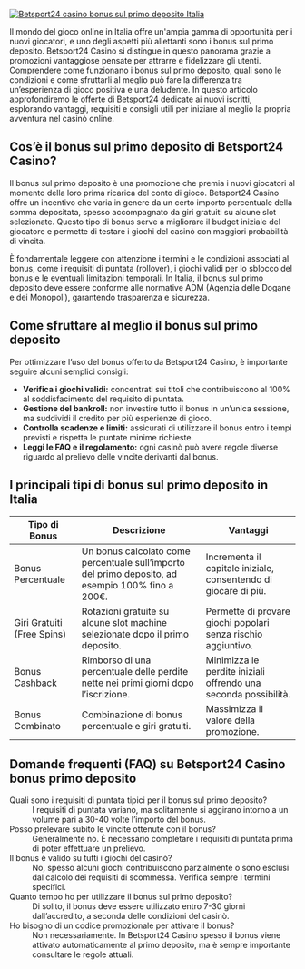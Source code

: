 [![Betsport24 casino bonus sul primo deposito Italia](https://123-caf.pages.dev/gitsignup.png)](https://vrmoo.ru/Bt82HjjY)

<p>Il mondo del gioco online in Italia offre un'ampia gamma di opportunità per i nuovi giocatori, e uno degli aspetti più allettanti sono i bonus sul primo deposito. Betsport24 Casino si distingue in questo panorama grazie a promozioni vantaggiose pensate per attrarre e fidelizzare gli utenti. Comprendere come funzionano i bonus sul primo deposito, quali sono le condizioni e come sfruttarli al meglio può fare la differenza tra un’esperienza di gioco positiva e una deludente. In questo articolo approfondiremo le offerte di Betsport24 dedicate ai nuovi iscritti, esplorando vantaggi, requisiti e consigli utili per iniziare al meglio la propria avventura nel casinò online.</p>  <h2>Cos’è il bonus sul primo deposito di Betsport24 Casino?</h2> <p>Il bonus sul primo deposito è una promozione che premia i nuovi giocatori al momento della loro prima ricarica del conto di gioco. Betsport24 Casino offre un incentivo che varia in genere da un certo importo percentuale della somma depositata, spesso accompagnato da giri gratuiti su alcune slot selezionate. Questo tipo di bonus serve a migliorare il budget iniziale del giocatore e permette di testare i giochi del casinò con maggiori probabilità di vincita.</p> <p>È fondamentale leggere con attenzione i termini e le condizioni associati al bonus, come i requisiti di puntata (rollover), i giochi validi per lo sblocco del bonus e le eventuali limitazioni temporali. In Italia, il bonus sul primo deposito deve essere conforme alle normative ADM (Agenzia delle Dogane e dei Monopoli), garantendo trasparenza e sicurezza.</p>  <h2>Come sfruttare al meglio il bonus sul primo deposito</h2> <p>Per ottimizzare l’uso del bonus offerto da Betsport24 Casino, è importante seguire alcuni semplici consigli:</p> <ul>   <li><strong>Verifica i giochi validi:</strong> concentrati sui titoli che contribuiscono al 100% al soddisfacimento del requisito di puntata.</li>   <li><strong>Gestione del bankroll:</strong> non investire tutto il bonus in un’unica sessione, ma suddividi il credito per più esperienze di gioco.</li>   <li><strong>Controlla scadenze e limiti:</strong> assicurati di utilizzare il bonus entro i tempi previsti e rispetta le puntate minime richieste.</li>   <li><strong>Leggi le FAQ e il regolamento:</strong> ogni casinò può avere regole diverse riguardo al prelievo delle vincite derivanti dal bonus.</li> </ul>  <h2>I principali tipi di bonus sul primo deposito in Italia</h2> <table>   <thead>     <tr>       <th>Tipo di Bonus</th>       <th>Descrizione</th>       <th>Vantaggi</th>     </tr>   </thead>   <tbody>     <tr>       <td>Bonus Percentuale</td>       <td>Un bonus calcolato come percentuale sull’importo del primo deposito, ad esempio 100% fino a 200€.</td>       <td>Incrementa il capitale iniziale, consentendo di giocare di più.</td>     </tr>     <tr>       <td>Giri Gratuiti (Free Spins)</td>       <td>Rotazioni gratuite su alcune slot machine selezionate dopo il primo deposito.</td>       <td>Permette di provare giochi popolari senza rischio aggiuntivo.</td>     </tr>     <tr>       <td>Bonus Cashback</td>       <td>Rimborso di una percentuale delle perdite nette nei primi giorni dopo l’iscrizione.</td>       <td>Minimizza le perdite iniziali offrendo una seconda possibilità.</td>     </tr>     <tr>       <td>Bonus Combinato</td>       <td>Combinazione di bonus percentuale e giri gratuiti.</td>       <td>Massimizza il valore della promozione.</td>     </tr>   </tbody> </table>  <h2>Domande frequenti (FAQ) su Betsport24 Casino bonus primo deposito</h2> <dl>   <dt>Quali sono i requisiti di puntata tipici per il bonus sul primo deposito?</dt>   <dd>I requisiti di puntata variano, ma solitamente si aggirano intorno a un volume pari a 30-40 volte l’importo del bonus.</dd>      <dt>Posso prelevare subito le vincite ottenute con il bonus?</dt>   <dd>Generalmente no. È necessario completare i requisiti di puntata prima di poter effettuare un prelievo.</dd>      <dt>Il bonus è valido su tutti i giochi del casinò?</dt>   <dd>No, spesso alcuni giochi contribuiscono parzialmente o sono esclusi dal calcolo dei requisiti di scommessa. Verifica sempre i termini specifici.</dd>      <dt>Quanto tempo ho per utilizzare il bonus sul primo deposito?</dt>   <dd>Di solito, il bonus deve essere utilizzato entro 7-30 giorni dall’accredito, a seconda delle condizioni del casinò.</dd>      <dt>Ho bisogno di un codice promozionale per attivare il bonus?</dt>   <dd>Non necessariamente. In Betsport24 Casino spesso il bonus viene attivato automaticamente al primo deposito, ma è sempre importante consultare le regole attuali.</dd> </dl>